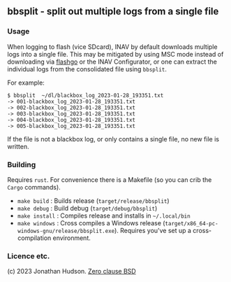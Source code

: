 ## bbsplit - split out multiple logs from a single file

### Usage

When logging to flash (vice SDcard), INAV by default downloads multiple logs into a single file.
This may be mitigated by using MSC mode instead of downloading via [flashgo](https://stronnag.github.io/mwptools/mwp-miscellaneous-tools/#flashgo) or the INAV Configurator, or one can extract the individual logs from the consolidated file using `bbsplit`.

For example:

```
$ bbsplit  ~/dl/blackbox_log_2023-01-28_193351.txt
-> 001-blackbox_log_2023-01-28_193351.txt
-> 002-blackbox_log_2023-01-28_193351.txt
-> 003-blackbox_log_2023-01-28_193351.txt
-> 004-blackbox_log_2023-01-28_193351.txt
-> 005-blackbox_log_2023-01-28_193351.txt
```

If the file is not a blackbox log, or only contains a single file, no new file is written.

### Building

Requires `rust`. For convenience there is a Makefile (so you can crib the `Cargo` commands).

* `make build` : Builds release (`target/release/bbsplit`)
* `make debug` : Build debug  (`target/debug/bbsplit`)
* `make install` : Compiles release and installs in `~/.local/bin`
* `make windows` : Cross compiles a Windows release (`target/x86_64-pc-windows-gnu/release/bbsplit.exe`). Requires you've set up a cross-compilation environment.

### Licence etc.

(c) 2023 Jonathan Hudson. [Zero clause BSD](https://opensource.org/licenses/0BSD)
